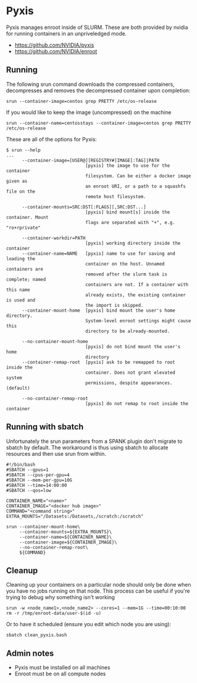# Pyxis

Pyxis manages enroot inside of SLURM. These are both provided by nvidia for running containers in an unpriveledged mode.

- https://github.com/NVIDIA/pyxis
- https://github.com/NVIDIA/enroot

## Running

The following srun command downloads the compressed containers, decompresses and removes the decompressed container upon completion:
```
srun --container-image=centos grep PRETTY /etc/os-release
```

If you would like to keep the image (uncompressed) on the machine
```
srun --container-name=centosstays --container-image=centos grep PRETTY /etc/os-release
```

These are all of the options for Pyxis:
```
$ srun --help
...
      --container-image=[USER@][REGISTRY#]IMAGE[:TAG]|PATH
                              [pyxis] the image to use for the container
                              filesystem. Can be either a docker image given as
                              an enroot URI, or a path to a squashfs file on the
                              remote host filesystem.

      --container-mounts=SRC:DST[:FLAGS][,SRC:DST...]
                              [pyxis] bind mount[s] inside the container. Mount
                              flags are separated with "+", e.g. "ro+rprivate"

      --container-workdir=PATH
                              [pyxis] working directory inside the container
      --container-name=NAME   [pyxis] name to use for saving and loading the
                              container on the host. Unnamed containers are
                              removed after the slurm task is complete; named
                              containers are not. If a container with this name
                              already exists, the existing container is used and
                              the import is skipped.
      --container-mount-home  [pyxis] bind mount the user's home directory.
                              System-level enroot settings might cause this
                              directory to be already-mounted.

      --no-container-mount-home
                              [pyxis] do not bind mount the user's home
                              directory
      --container-remap-root  [pyxis] ask to be remapped to root inside the
                              container. Does not grant elevated system
                              permissions, despite appearances. (default)

      --no-container-remap-root
                              [pyxis] do not remap to root inside the container
```
## Running with sbatch

Unfortunately the srun parameters from a SPANK plugin don't migrate to sbatch by default. The workaround is thus using sbatch to allocate resources and then use srun from within.

```
#!/bin/bash
#SBATCH --gpus=1
#SBATCH --cpus-per-gpu=4
#SBATCH --mem-per-gpu=10G
#SBATCH --time=14:00:00
#SBATCH --qos=low

CONTAINER_NAME="<name>"
CONTAINER_IMAGE="<docker hub image>"
COMMAND="<command string>"
EXTRA_MOUNTS="/Datasets:/Datasets,/scratch:/scratch"

srun --container-mount-home\
     --container-mounts=${EXTRA_MOUNTS}\
     --container-name=${CONTAINER_NAME}\
     --container-image=${CONTAINER_IMAGE}\
     --no-container-remap-root\
     ${COMMAND}
```

## Cleanup

Cleaning up your containers on a particular node should only be done when you have no jobs running on that node. This process can be useful if you're trying to debug why something isn't working

```
srun -w <node_name1>,<node_name2> --cores=1 --mem=1G --time=00:10:00 rm -r /tmp/enroot-data/user-$(id -u)
```

Or to have it scheduled (ensure you edit which node you are using):
```
sbatch clean_pyxis.bash
```

## Admin notes
- Pyxis must be installed on all machines
- Enroot must be on all compute nodes
